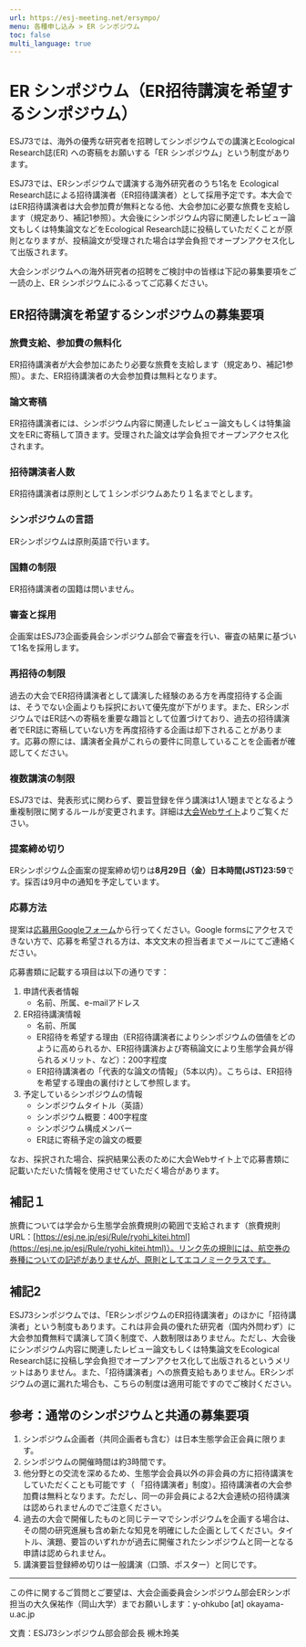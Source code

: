 ```yaml
---
url: https://esj-meeting.net/ersympo/
menu: 各種申し込み > ER シンポジウム
toc: false
multi_language: true
---
```


# ER シンポジウム（ER招待講演を希望するシンポジウム）

ESJ73では、海外の優秀な研究者を招聘してシンポジウムでの講演とEcological Research誌(ER) への寄稿をお願いする「ER シンポジウム」という制度があります。

ESJ73では、ERシンポジウムで講演する海外研究者のうち1名を Ecological Research誌による招待講演者（ER招待講演者）として採用予定です。本大会ではER招待講演者は大会参加費が無料となる他、大会参加に必要な旅費を支給します（規定あり、補記1参照）。大会後にシンポジウム内容に関連したレビュー論文もしくは特集論文などをEcological Research誌に投稿していただくことが原則となりますが、投稿論文が受理された場合は学会負担でオープンアクセス化して出版されます。

大会シンポジウムへの海外研究者の招聘をご検討中の皆様は下記の募集要項をご一読の上、ER シンポジウムにふるってご応募ください。

## ER招待講演を希望するシンポジウムの募集要項

### 旅費支給、参加費の無料化

ER招待講演者が大会参加にあたり必要な旅費を支給します（規定あり、補記1参照）。また、ER招待講演者の大会参加費は無料となります。

### 論文寄稿

ER招待講演者には、シンポジウム内容に関連したレビュー論文もしくは特集論文をERに寄稿して頂きます。受理された論文は学会負担でオープンアクセス化されます。

### 招待講演者人数

ER招待講演者は原則として１シンポジウムあたり１名までとします。

### シンポジウムの言語

ERシンポジウムは原則英語で行います。

### 国籍の制限

ER招待講演者の国籍は問いません。

### 審査と採用

企画案はESJ73企画委員会シンポジウム部会で審査を行い、審査の結果に基づいて1名を採用します。

### 再招待の制限

過去の大会でER招待講演者として講演した経験のある方を再度招待する企画は、そうでない企画よりも採択において優先度が下がります。また、ERシンポジウムではER誌への寄稿を重要な趣旨として位置づけており、過去の招待講演者でER誌に寄稿していない方を再度招待する企画は却下されることがあります。応募の際には、講演者全員がこれらの要件に同意していることを企画者が確認してください。

### 複数講演の制限

ESJ73では、発表形式に関わらず、要旨登録を伴う講演は1人1題までとなるよう重複制限に関するルールが変更されます。詳細は[大会Webサイト](registinfo/#複数講演の制限)よりご覧ください。

### 提案締め切り

ERシンポジウム企画案の提案締め切りは**8月29日（金）日本時間(JST)23:59**です。採否は9月中の通知を予定しています。

### 応募方法

提案は[応募用Googleフォーム](https://forms.gle/zLUL9b7VZKd51uJQ6)から行ってください。Google formsにアクセスできない方で、応募を希望される方は、本文文末の担当者までメールにてご連絡ください。

応募書類に記載する項目は以下の通りです：

1. 申請代表者情報
    - 名前、所属、e-mailアドレス
2. ER招待講演情報
    - 名前、所属
    - ER招待を希望する理由（ER招待講演者によりシンポジウムの価値をどのように高められるか、ER招待講演および寄稿論文により生態学会員が得られるメリット、など）：200字程度  
    - ER招待講演者の「代表的な論文の情報」（5本以内）。こちらは、ER招待を希望する理由の裏付けとして参照します。
3. 予定しているシンポジウムの情報
    - シンポジウムタイトル（英語）  
    - シンポジウム概要：400字程度  
    - シンポジウム構成メンバー  
    - ER誌に寄稿予定の論文の概要

なお、採択された場合、採択結果公表のために大会Webサイト上で応募書類に記載いただいた情報を使用させていただく場合があります。

## 補記１

旅費については学会から生態学会旅費規則の範囲で支給されます（旅費規則URL：[https://esj.ne.jp/esj/Rule/ryohi_kitei.html](https://esj.ne.jp/esj/Rule/ryohi_kitei.html)）。リンク先の規則には、航空券の券種についての記述がありませんが、原則としてエコノミークラスです。

## 補記2

ESJ73シンポジウムでは、「ERシンポジウムのER招待講演者」のほかに「招待講演者」という制度もあります。これは非会員の優れた研究者（国内外問わず）に大会参加費無料で講演して頂く制度で、人数制限はありません。ただし、大会後にシンポジウム内容に関連したレビュー論文もしくは特集論文をEcological Research誌に投稿し学会負担でオープンアクセス化して出版されるというメリットはありません。また、「招待講演者」への旅費支給もありません。ERシンポジウムの選に漏れた場合も、こちらの制度は適用可能ですのでご検討ください。

## 参考：通常のシンポジウムと共通の募集要項

1. シンポジウム企画者（共同企画者も含む）は日本生態学会正会員に限ります。
2. シンポジウムの開催時間は約3時間です。
3. 他分野との交流を深めるため、生態学会会員以外の非会員の方に招待講演をしていただくことも可能です（ 「招待講演者」制度）。招待講演者の大会参加費は無料となります。ただし、同一の非会員による2大会連続の招待講演は認められませんのでご注意ください。
4. 過去の大会で開催したものと同じテーマでシンポジウムを企画する場合は、その間の研究進展も含め新たな知見を明確にした企画としてください。タイトル、演題、要旨のいずれかが過去に開催されたシンポジウムと同一となる申請は認められません。
5. 講演要旨登録締め切りは一般講演（口頭、ポスター）と同じです。

***

この件に関するご質問とご要望は、大会企画委員会シンポジウム部会ERシンポ担当の大久保祐作（岡山大学）までお願いします：y-ohkubo \[at\] okayama-u.ac.jp

文責：ESJ73シンポジウム部会部会長 槻木玲美
